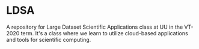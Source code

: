 # LDSA
A repository for Large Dataset Scientific Applications class at UU in the VT-2020 term. It's a class where we learn to utilize cloud-based applications and tools for scientific computing.
